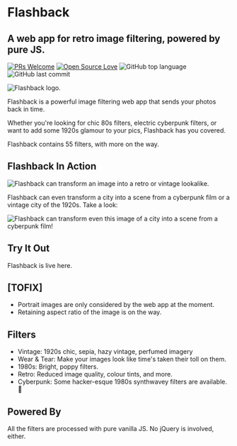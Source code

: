 # Flashback
## A web app for retro image filtering, powered by pure JS. 
[![PRs Welcome](https://img.shields.io/badge/PRs-welcome-brightgreen.svg?style=flat-square)](http://makeapullrequest.com) 
[![Open Source Love](https://badges.frapsoft.com/os/v1/open-source.png?v=103)](https://github.com/ellerbrock/open-source-badges/)
![GitHub top language](https://img.shields.io/github/languages/top/badges/shields.svg)
![GitHub last commit](https://img.shields.io/github/last-commit/google/skia.svg)

![Flashback logo.](https://github.com/silvia-odwyer/flashback/blob/master/media/logo-waves.gif "Flashback logo.")


Flashback is a powerful image filtering web app that sends your photos back in time. 

Whether you're looking for chic 80s filters, electric cyberpunk filters, or want to add some 1920s glamour
to your pics, Flashback has you covered.

Flashback contains 55 filters, with more on the way. 

## Flashback In Action
![Flashback can transform an image into a retro or vintage lookalike.](https://github.com/silvia-odwyer/flashback/blob/master/media/flashback-app-3.gif "Flashback can transform an image into a retro or vintage lookalike.")

Flashback can even transform a city into a scene from a cyberpunk film or a vintage city of the 1920s.
Take a look:

![Flashback can transform even this image of a city into a scene from a cyberpunk film!](https://github.com/silvia-odwyer/flashback/blob/master/media/flashback-app-city.gif "Flashback can transform even this image of a city into a scene from a cyberpunk film!")

## Try It Out
Flashback is live here. 

## [TOFIX]
- Portrait images are only considered by the web app at the moment.
- Retaining aspect ratio of the image is on the way.

## Filters
- Vintage: 1920s chic, sepia, hazy vintage, perfumed imagery
- Wear & Tear: Make your images look like time's taken their toll on them. 
- 1980s: Bright, poppy filters.
- Retro: Reduced image quality, colour tints, and more.
- Cyberpunk: Some hacker-esque 1980s synthwavey filters are available. :eyes:

## Powered By
All the filters are processed with pure vanilla JS. No jQuery is involved, either.